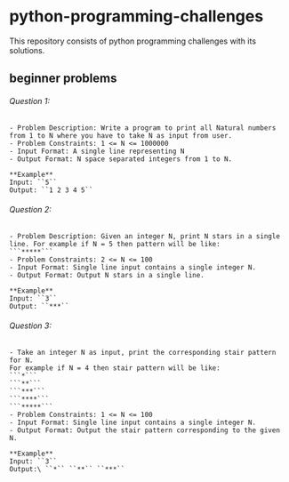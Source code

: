 # python-programming-challenges
This repository consists of python programming challenges with its solutions.

## beginner problems

###### Question 1:
    - Problem Description: Write a program to print all Natural numbers from 1 to N where you have to take N as input from user.
    - Problem Constraints: 1 <= N <= 1000000
    - Input Format: A single line representing N
    - Output Format: N space separated integers from 1 to N.

    **Example**
    Input: ``5``
    Output: ``1 2 3 4 5``

###### Question 2:
    - Problem Description: Given an integer N, print N stars in a single line. For example if N = 5 then pattern will be like: 
    ```*****```
    - Problem Constraints: 2 <= N <= 100
    - Input Format: Single line input contains a single integer N.
    - Output Format: Output N stars in a single line.

    **Example**
    Input: ``3``
    Output: ``***``

###### Question 3:
    - Take an integer N as input, print the corresponding stair pattern for N.
    For example if N = 4 then stair pattern will be like:
    ```*```
    ```**```
    ```***```
    ```****```
    ```*****```
    - Problem Constraints: 1 <= N <= 100
    - Input Format: Single line input contains a single integer N.
    - Output Format: Output the stair pattern corresponding to the given N.

    **Example**
    Input: ``3``
    Output:\ ``*`` ``**`` ``***``